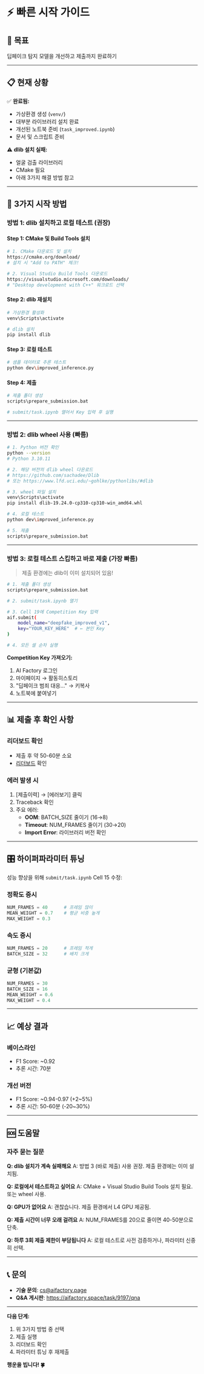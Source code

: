 # ⚡ 빠른 시작 가이드

## 🎯 목표
딥페이크 탐지 모델을 개선하고 제출까지 완료하기

---

## 📋 현재 상황

✅ **완료됨:**
- 가상환경 생성 (`venv/`)
- 대부분 라이브러리 설치 완료
- 개선된 노트북 준비 (`task_improved.ipynb`)
- 문서 및 스크립트 준비

⚠️ **dlib 설치 실패:**
- 얼굴 검출 라이브러리
- CMake 필요
- 아래 3가지 해결 방법 참고

---

## 🚀 3가지 시작 방법

### 방법 1: dlib 설치하고 로컬 테스트 (권장)

#### Step 1: CMake 및 Build Tools 설치
```bash
# 1. CMake 다운로드 및 설치
https://cmake.org/download/
# 설치 시 "Add to PATH" 체크!

# 2. Visual Studio Build Tools 다운로드
https://visualstudio.microsoft.com/downloads/
# "Desktop development with C++" 워크로드 선택
```

#### Step 2: dlib 재설치
```bash
# 가상환경 활성화
venv\Scripts\activate

# dlib 설치
pip install dlib
```

#### Step 3: 로컬 테스트
```bash
# 샘플 데이터로 추론 테스트
python dev\improved_inference.py
```

#### Step 4: 제출
```bash
# 제출 폴더 생성
scripts\prepare_submission.bat

# submit/task.ipynb 열어서 Key 입력 후 실행
```

---

### 방법 2: dlib wheel 사용 (빠름)

```bash
# 1. Python 버전 확인
python --version
# Python 3.10.11

# 2. 해당 버전의 dlib wheel 다운로드
# https://github.com/sachadee/Dlib
# 또는 https://www.lfd.uci.edu/~gohlke/pythonlibs/#dlib

# 3. wheel 파일 설치
venv\Scripts\activate
pip install dlib-19.24.0-cp310-cp310-win_amd64.whl

# 4. 로컬 테스트
python dev\improved_inference.py

# 5. 제출
scripts\prepare_submission.bat
```

---

### 방법 3: 로컬 테스트 스킵하고 바로 제출 (가장 빠름)

> 제출 환경에는 dlib이 이미 설치되어 있음!

```bash
# 1. 제출 폴더 생성
scripts\prepare_submission.bat

# 2. submit/task.ipynb 열기

# 3. Cell 19에 Competition Key 입력
aif.submit(
    model_name="deepfake_improved_v1",
    key="YOUR_KEY_HERE"  # ← 본인 Key
)

# 4. 모든 셀 순차 실행
```

**Competition Key 가져오기:**
1. AI Factory 로그인
2. 마이페이지 → 활동히스토리
3. "딥페이크 범죄 대응..." → 키복사
4. 노트북에 붙여넣기

---

## 📊 제출 후 확인 사항

### 리더보드 확인
- 제출 후 약 50-60분 소요
- [리더보드](https://aifactory.space/task/9197/leaderboard) 확인

### 에러 발생 시
1. [제출이력] → [에러보기] 클릭
2. Traceback 확인
3. 주요 에러:
   - **OOM**: BATCH_SIZE 줄이기 (16→8)
   - **Timeout**: NUM_FRAMES 줄이기 (30→20)
   - **Import Error**: 라이브러리 버전 확인

---

## 🎛️ 하이퍼파라미터 튜닝

성능 향상을 위해 `submit/task.ipynb` Cell 15 수정:

### 정확도 중시
```python
NUM_FRAMES = 40      # 프레임 많이
MEAN_WEIGHT = 0.7    # 평균 비중 높게
MAX_WEIGHT = 0.3
```

### 속도 중시
```python
NUM_FRAMES = 20      # 프레임 적게
BATCH_SIZE = 32      # 배치 크게
```

### 균형 (기본값)
```python
NUM_FRAMES = 30
BATCH_SIZE = 16
MEAN_WEIGHT = 0.6
MAX_WEIGHT = 0.4
```

---

## 📈 예상 결과

### 베이스라인
- F1 Score: ~0.92
- 추론 시간: 70분

### 개선 버전
- F1 Score: ~0.94-0.97 (+2~5%)
- 추론 시간: 50-60분 (-20~30%)

---

## 🆘 도움말

### 자주 묻는 질문

**Q: dlib 설치가 계속 실패해요**
A: 방법 3 (바로 제출) 사용 권장. 제출 환경에는 이미 설치됨.

**Q: 로컬에서 테스트하고 싶어요**
A: CMake + Visual Studio Build Tools 설치 필요. 또는 wheel 사용.

**Q: GPU가 없어요**
A: 괜찮습니다. 제출 환경에서 L4 GPU 제공됨.

**Q: 제출 시간이 너무 오래 걸려요**
A: NUM_FRAMES를 20으로 줄이면 40-50분으로 단축.

**Q: 하루 3회 제출 제한이 부담됩니다**
A: 로컬 테스트로 사전 검증하거나, 파라미터 신중히 선택.

---

## 📞 문의

- **기술 문의**: cs@aifactory.page
- **Q&A 게시판**: https://aifactory.space/task/9197/qna

---

**다음 단계:**
1. 위 3가지 방법 중 선택
2. 제출 실행
3. 리더보드 확인
4. 파라미터 튜닝 후 재제출

**행운을 빕니다! 🍀**

